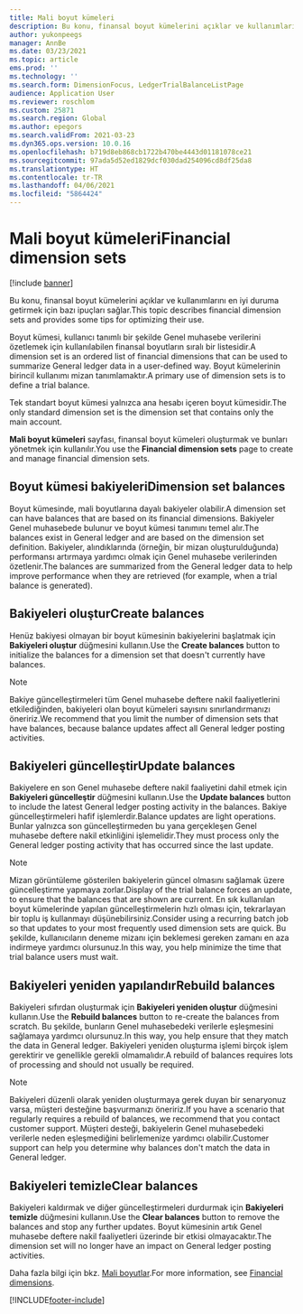 ```yaml
---
title: Mali boyut kümeleri
description: Bu konu, finansal boyut kümelerini açıklar ve kullanımlarını en iyi duruma getirmek için bazı ipuçları sağlar.
author: yukonpeegs
manager: AnnBe
ms.date: 03/23/2021
ms.topic: article
ems.prod: ''
ms.technology: ''
ms.search.form: DimensionFocus, LedgerTrialBalanceListPage
audience: Application User
ms.reviewer: roschlom
ms.custom: 25871
ms.search.region: Global
ms.author: epegors
ms.search.validFrom: 2021-03-23
ms.dyn365.ops.version: 10.0.16
ms.openlocfilehash: b719d8eb868cb1722b470be4443d01181078ce21
ms.sourcegitcommit: 97ada5d52ed1829dcf030dad254096cd8df25da8
ms.translationtype: HT
ms.contentlocale: tr-TR
ms.lasthandoff: 04/06/2021
ms.locfileid: "5864424"
---
```

# <a name="financial-dimension-sets"></a><span data-ttu-id="fed9a-103">Mali boyut kümeleri</span><span class="sxs-lookup"><span data-stu-id="fed9a-103">Financial dimension sets</span></span>

[!include [banner](../includes/banner.md)]

<span data-ttu-id="fed9a-104">Bu konu, finansal boyut kümelerini açıklar ve kullanımlarını en iyi duruma getirmek için bazı ipuçları sağlar.</span><span class="sxs-lookup"><span data-stu-id="fed9a-104">This topic describes financial dimension sets and provides some tips for optimizing their use.</span></span>

<span data-ttu-id="fed9a-105">Boyut kümesi, kullanıcı tanımlı bir şekilde Genel muhasebe verilerini özetlemek için kullanılabilen finansal boyutların sıralı bir listesidir.</span><span class="sxs-lookup"><span data-stu-id="fed9a-105">A dimension set is an ordered list of financial dimensions that can be used to summarize General ledger data in a user-defined way.</span></span> <span data-ttu-id="fed9a-106">Boyut kümelerinin birincil kullanımı mizan tanımlamaktır.</span><span class="sxs-lookup"><span data-stu-id="fed9a-106">A primary use of dimension sets is to define a trial balance.</span></span>

<span data-ttu-id="fed9a-107">Tek standart boyut kümesi yalnızca ana hesabı içeren boyut kümesidir.</span><span class="sxs-lookup"><span data-stu-id="fed9a-107">The only standard dimension set is the dimension set that contains only the main account.</span></span>

<span data-ttu-id="fed9a-108">**Mali boyut kümeleri** sayfası, finansal boyut kümeleri oluşturmak ve bunları yönetmek için kullanılır.</span><span class="sxs-lookup"><span data-stu-id="fed9a-108">You use the **Financial dimension sets** page to create and manage financial dimension sets.</span></span>

## <a name="dimension-set-balances"></a><span data-ttu-id="fed9a-109">Boyut kümesi bakiyeleri</span><span class="sxs-lookup"><span data-stu-id="fed9a-109">Dimension set balances</span></span>

<span data-ttu-id="fed9a-110">Boyut kümesinde, mali boyutlarına dayalı bakiyeler olabilir.</span><span class="sxs-lookup"><span data-stu-id="fed9a-110">A dimension set can have balances that are based on its financial dimensions.</span></span> <span data-ttu-id="fed9a-111">Bakiyeler Genel muhasebede bulunur ve boyut kümesi tanımını temel alır.</span><span class="sxs-lookup"><span data-stu-id="fed9a-111">The balances exist in General ledger and are based on the dimension set definition.</span></span> <span data-ttu-id="fed9a-112">Bakiyeler, alındıklarında (örneğin, bir mizan oluşturulduğunda) performansı artırmaya yardımcı olmak için Genel muhasebe verilerinden özetlenir.</span><span class="sxs-lookup"><span data-stu-id="fed9a-112">The balances are summarized from the General ledger data to help improve performance when they are retrieved (for example, when a trial balance is generated).</span></span>

## <a name="create-balances"></a><span data-ttu-id="fed9a-113">Bakiyeleri oluştur</span><span class="sxs-lookup"><span data-stu-id="fed9a-113">Create balances</span></span>

<span data-ttu-id="fed9a-114">Henüz bakiyesi olmayan bir boyut kümesinin bakiyelerini başlatmak için **Bakiyeleri oluştur** düğmesini kullanın.</span><span class="sxs-lookup"><span data-stu-id="fed9a-114">Use the **Create balances** button to initialize the balances for a dimension set that doesn't currently have balances.</span></span>

> [!NOTE]
> <span data-ttu-id="fed9a-115">Bakiye güncelleştirmeleri tüm Genel muhasebe deftere nakil faaliyetlerini etkilediğinden, bakiyeleri olan boyut kümeleri sayısını sınırlandırmanızı öneririz.</span><span class="sxs-lookup"><span data-stu-id="fed9a-115">We recommend that you limit the number of dimension sets that have balances, because balance updates affect all General ledger posting activities.</span></span>

## <a name="update-balances"></a><span data-ttu-id="fed9a-116">Bakiyeleri güncelleştir</span><span class="sxs-lookup"><span data-stu-id="fed9a-116">Update balances</span></span>

<span data-ttu-id="fed9a-117">Bakiyelere en son Genel muhasebe deftere nakil faaliyetini dahil etmek için **Bakiyeleri güncelleştir** düğmesini kullanın.</span><span class="sxs-lookup"><span data-stu-id="fed9a-117">Use the **Update balances** button to include the latest General ledger posting activity in the balances.</span></span> <span data-ttu-id="fed9a-118">Bakiye güncelleştirmeleri hafif işlemlerdir.</span><span class="sxs-lookup"><span data-stu-id="fed9a-118">Balance updates are light operations.</span></span> <span data-ttu-id="fed9a-119">Bunlar yalnızca son güncelleştirmeden bu yana gerçekleşen Genel muhasebe deftere nakil etkinliğini işlemelidir.</span><span class="sxs-lookup"><span data-stu-id="fed9a-119">They must process only the General ledger posting activity that has occurred since the last update.</span></span>

> [!NOTE]
> <span data-ttu-id="fed9a-120">Mizan görüntüleme gösterilen bakiyelerin güncel olmasını sağlamak üzere güncelleştirme yapmaya zorlar.</span><span class="sxs-lookup"><span data-stu-id="fed9a-120">Display of the trial balance forces an update, to ensure that the balances that are shown are current.</span></span> <span data-ttu-id="fed9a-121">En sık kullanılan boyut kümelerinde yapılan güncelleştirmelerin hızlı olması için, tekrarlayan bir toplu iş kullanmayı düşünebilirsiniz.</span><span class="sxs-lookup"><span data-stu-id="fed9a-121">Consider using a recurring batch job so that updates to your most frequently used dimension sets are quick.</span></span> <span data-ttu-id="fed9a-122">Bu şekilde, kullanıcıların deneme mizanı için beklemesi gereken zamanı en aza indirmeye yardımcı olursunuz.</span><span class="sxs-lookup"><span data-stu-id="fed9a-122">In this way, you help minimize the time that trial balance users must wait.</span></span>

## <a name="rebuild-balances"></a><span data-ttu-id="fed9a-123">Bakiyeleri yeniden yapılandır</span><span class="sxs-lookup"><span data-stu-id="fed9a-123">Rebuild balances</span></span>

<span data-ttu-id="fed9a-124">Bakiyeleri sıfırdan oluşturmak için **Bakiyeleri yeniden oluştur** düğmesini kullanın.</span><span class="sxs-lookup"><span data-stu-id="fed9a-124">Use the **Rebuild balances** button to re-create the balances from scratch.</span></span> <span data-ttu-id="fed9a-125">Bu şekilde, bunların Genel muhasebedeki verilerle eşleşmesini sağlamaya yardımcı olursunuz.</span><span class="sxs-lookup"><span data-stu-id="fed9a-125">In this way, you help ensure that they match the data in General ledger.</span></span> <span data-ttu-id="fed9a-126">Bakiyeleri yeniden oluşturma işlemi birçok işlem gerektirir ve genellikle gerekli olmamalıdır.</span><span class="sxs-lookup"><span data-stu-id="fed9a-126">A rebuild of balances requires lots of processing and should not usually be required.</span></span>

> [!NOTE]
> <span data-ttu-id="fed9a-127">Bakiyeleri düzenli olarak yeniden oluşturmaya gerek duyan bir senaryonuz varsa, müşteri desteğine başvurmanızı öneririz.</span><span class="sxs-lookup"><span data-stu-id="fed9a-127">If you have a scenario that regularly requires a rebuild of balances, we recommend that you contact customer support.</span></span> <span data-ttu-id="fed9a-128">Müşteri desteği, bakiyelerin Genel muhasebedeki verilerle neden eşleşmediğini belirlemenize yardımcı olabilir.</span><span class="sxs-lookup"><span data-stu-id="fed9a-128">Customer support can help you determine why balances don't match the data in General ledger.</span></span>

## <a name="clear-balances"></a><span data-ttu-id="fed9a-129">Bakiyeleri temizle</span><span class="sxs-lookup"><span data-stu-id="fed9a-129">Clear balances</span></span>

<span data-ttu-id="fed9a-130">Bakiyeleri kaldırmak ve diğer güncelleştirmeleri durdurmak için **Bakiyeleri temizle** düğmesini kullanın.</span><span class="sxs-lookup"><span data-stu-id="fed9a-130">Use the **Clear balances** button to remove the balances and stop any further updates.</span></span> <span data-ttu-id="fed9a-131">Boyut kümesinin artık Genel muhasebe deftere nakil faaliyetleri üzerinde bir etkisi olmayacaktır.</span><span class="sxs-lookup"><span data-stu-id="fed9a-131">The dimension set will no longer have an impact on General ledger posting activities.</span></span>

<span data-ttu-id="fed9a-132">Daha fazla bilgi için bkz. [Mali boyutlar](financial-dimensions.md).</span><span class="sxs-lookup"><span data-stu-id="fed9a-132">For more information, see [Financial dimensions](financial-dimensions.md).</span></span>

[!INCLUDE[footer-include](../../includes/footer-banner.md)]
